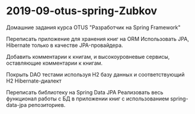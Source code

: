 # 2019-09-otus-spring-Zubkov
Домашние задания курса OTUS "Разработчик на Spring Framework"

Переписать приложение для хранения книг на ORM
Использовать JPA, Hibernate только в качестве JPA-провайдера.

Добавить комментарии к книгам, и высокоуровневые сервисы, оставляющие комментарии к книгам.

Покрыть DAO тестами используя H2 базу данных и соответствующий H2 Hibernate-диалект

Переписать библиотеку на Spring Data JPA
Реализовать весь функционал работы с БД в приложении книг с использованием spring-data-jpa репозиториев.